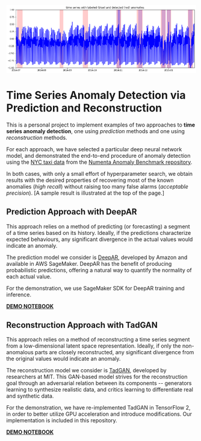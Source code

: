 ![](result_tadgan.png)



# Time Series Anomaly Detection via Prediction and Reconstruction

This is a personal project to implement examples of two approaches to **time series anomaly detection**, one using *prediction* methods and one using *reconstruction* methods.

For each approach, we have selected a particular deep neural network model, and demonstrated the end-to-end procedure of anomaly detection using the [NYC taxi data](https://github.com/numenta/NAB/blob/master/data/realKnownCause/nyc_taxi.csv) from the [Numenta Anomaly Benchmark repository](https://github.com/numenta/NAB).

In both cases, with only a small effort of hyperparameter search, we obtain results with the desired properties of recovering most of the known anomalies (*high recall*) without raising too many false alarms (*acceptable precision*). [A sample result is illustrated at the top of the page.]



## Prediction Approach with DeepAR

This approach relies on a method of predicting (or forecasting) a segment of a time series based on its history. Ideally, if the predictions characterize expected behaviours, any significant divergence in the actual values would indicate an anomaly.

The prediction model we consider is [DeepAR](https://arxiv.org/abs/1704.04110), developed by Amazon and available in AWS SageMaker. DeepAR has the benefit of producing probabilistic predictions, offering a natural way to quantify the normality of each actual value.

For the demonstration, we use SageMaker SDK for DeepAR training and inference.

**[DEMO NOTEBOOK](https://colab.research.google.com/github/pokman/time_series_anomaly_detection/blob/main/demo_deepar.ipynb)**



## Reconstruction Approach with TadGAN

This approach relies on a method of reconstructing a time series segment from a low-dimensional latent space representation. Ideally, if only the non-anomalous parts are closely reconstructed, any significant divergence from the original values would indicate an anomaly.

The reconstruction model we consider is [TadGAN](https://arxiv.org/abs/2009.07769v3), developed by researchers at MIT. This GAN-based model strives for the reconstruction goal through an adversarial relation between its components -- generators learning to synthesize realistic data, and critics learning to differentiate real and synthetic data.

For the demonstration, we have re-implemented TadGAN in TensorFlow 2, in order to better utilize GPU acceleration and introduce modifications. Our implementation is included in this repository.

**[DEMO NOTEBOOK](https://colab.research.google.com/github/pokman/time_series_anomaly_detection/blob/main/demo_tadgan.ipynb)**

